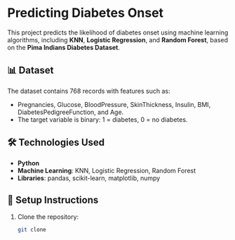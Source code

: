 # Predicting Diabetes Onset

This project predicts the likelihood of diabetes onset using machine learning algorithms, including **KNN**, **Logistic Regression**, and **Random Forest**, based on the **Pima Indians Diabetes Dataset**.

## 📊 Dataset
The dataset contains 768 records with features such as:
- Pregnancies, Glucose, BloodPressure, SkinThickness, Insulin, BMI, DiabetesPedigreeFunction, and Age.
- The target variable is binary: 1 = diabetes, 0 = no diabetes.

## 🛠️ Technologies Used
- **Python**
- **Machine Learning**: KNN, Logistic Regression, Random Forest
- **Libraries**: pandas, scikit-learn, matplotlib, numpy

## 🚀 Setup Instructions
1. Clone the repository:
   ```bash
   git clone 
